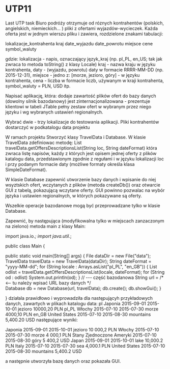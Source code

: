 # UTP11
Last UTP task
Biuro podróży otrzymuje od róznych kontrahentów (polskich, angielskich, niemieckich... ) pliki z ofertami wyjazdów-wycieczek. Każda oferta jest w jednym wierszu pliku i zawiera, rozdzielone znakami tabulacji:

lokalizacje_kontrahenta kraj  date_wyjazdu  date_powrotu miejsce cene symbol_waluty

gdzie:
lokalizacja - napis,  oznaczający język_kraj (np. pl_PL, en_US; tak jak zwraca to metoda toString() z klasy Locale)
kraj - nazwa kraju w języku kontrahenta,
daty - (wyjazdu, powrotu) daty w formacie RRRR-MM-DD (np. 2015-12-31),
miejsce - jedno z: [morze, jezioro, góry] - w języku kontrahenta,
cena - liczba w formacie liczb, używanym w kraji kontrahenta,
symbol_waluty = PLN, USD itp.


Napisać aplikację, która:
dodaje zawartość plików ofert do bazy danych (dowolny silnik bazodanowy)
jest zinternacjonalizowana - prezentuje klientowi w tabeli JTable  pełny zestaw ofert w wybranym przez niego języku  i wg wybranych ustawień regionalnych.

Wybrać dwie - trzy lokalizacje do testowania aplikacji.
Pliki kontrahentów dostarczyć w podkatalogu data projektu

W ramach projektu Stworzyć klasy TravelData i Database.
W klasie TravelData zdefiniowac metodę:
List<String> travelData.getOffersDescriptionsList(String loc, String dateFormat)
która zwraca listę napisów, każdy z których jest opisem jednej oferty z plików katalogu data, przedstawionym zgodnie z regułami i w języku lokalizacji loc i przy podanym formacie daty (możliwe formaty określa klasa SimpleDateFormat).

W klasie Database zapewnić utworzenie bazy danych i wpisanie do niej wsyztskich ofert, wczytanych z plików (metoda createDb()) oraz otwarcie GUI z tabelą, pokazującą wczytane oferty. GUI powinno pozwalac na wybór języka i ustawien regionalnych, w których pokazywane są oferty.

Wszelkie operacje bazodanowe mogą być przeprowadzane tylko w klasie Database.

Zapewnić, by następująca (modyfikowalna tylko w miejscach zanzaczonym na zielono) metoda main z klasy Main:

import java.io.*;
import java.util.*;

public class Main {

  public static void main(String[] args) {
    File dataDir = new File("data");
    TravelData travelData = new TravelData(dataDir);
    String dateFormat = "yyyy-MM-dd";
    for (String locale : Arrays.asList("pl_PL", "en_GB")) {
      List<String> odlist = travelData.getOffersDescriptionsList(locale, dateFormat);
      for (String od : odlist) System.out.println(od);
    }
    // --- część bazodanowa
    String url = /*<-- tu należy wpisać URL bazy danych */   
    Database db = new Database(url, travelData);
    db.create();
    db.showGui();
  }
 
}
działala prawidłowo i wyprowadziła dla następującyh przykładowych danych, zawartych w plikach katalogu data:
pl	Japonia	2015-09-01	2015-10-01	jezioro	10000,20	PLN
pl_PL	Włochy	2015-07-10	2015-07-30	morze	4000,10	PLN
en_GB	United States	2015-07-10	2015-08-30	mountains	5,400.20	USD
następujące wyniki:

Japonia 2015-09-01 2015-10-01 jezioro 10 000,2 PLN
Włochy 2015-07-10 2015-07-30 morze 4 000,1 PLN
Stany Zjednoczone Ameryki 2015-07-10 2015-08-30 góry 5 400,2 USD
Japan 2015-09-01 2015-10-01 lake 10,000.2 PLN
Italy 2015-07-10 2015-07-30 sea 4,000.1 PLN
United States 2015-07-10 2015-08-30 mountains 5,400.2 USD

a następnie utworzyła bazę danych oraz pokazała GUI.
